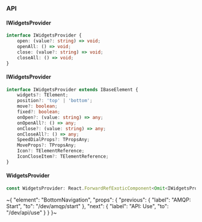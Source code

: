 

### API

#### IWidgetsProvider

```ts
interface IWidgetsProvider {
    open: (value?: string) => void;
    openAll: () => void;
    close: (value?: string) => void;
    closeAll: () => void;
}
```

#### IWidgetsProvider

```ts
interface IWidgetsProvider extends IBaseElement {
    widgets?: TElement;
    position?: 'top' | 'bottom';
    move?: boolean;
    fixed?: boolean;
    onOpen?: (value: string) => any;
    onOpenAll?: () => any;
    onClose?: (value: string) => any;
    onCloseAll?: () => any;
    SpeedDialProps?: TPropsAny;
    MoveProps?: TPropsAny;
    Icon?: TElementReference;
    IconCloseItem?: TElementReference;
}
```

#### WidgetsProvider

```ts
const WidgetsProvider: React.ForwardRefExoticComponent<Omit<IWidgetsProvider, "ref"> & React.RefAttributes<unknown>>;
```

~{
  "element": "BottomNavigation",
  "props": {
    "previous": {
      "label": "AMQP: Start",
      "to": "/dev/amqp/start"
    },
    "next": {
      "label": "API: Use",
      "to": "/dev/api/use"
    }
  }
}~
